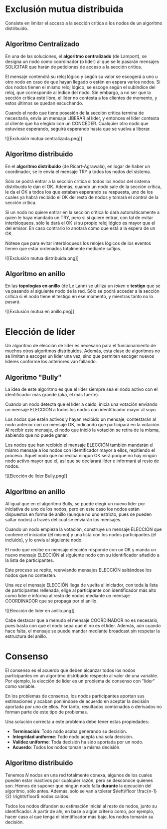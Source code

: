 
# Exclusión mutua distribuida

Consiste en limitar el acceso a la sección crítica a los nodos de un algoritmo distribuido.

## Algoritmo Centralizado

En una de las soluciones, el **algoritmo centralizado** (de Lamport), se designa un nodo como coordinador (o líder) al que se le pasarán mensajes SOLICITAR que harán de peticiones de acceso a la sección crítica.

El mensaje contendrá su reloj lógico y según su valor se escogerá a uno u otro nodo en caso de que hayan llegado o estén en espera varios nodos. Si dos nodos tienen el mismo reloj lógico, se escoge según el subíndice del reloj, que corresponde al índice del nodo. Sin embargo, a no ser que la sección crítica esté libre, el líder no contesta a los clientes de momento, y estos últimos se quedan escuchando.

Cuando el nodo que tiene posesión de la sección crítica termina de necesitarla, envía un mensaje LIBERAR al líder, y entonces el líder contesta al cliente que ha elegido con un CONCEDER. Cualquier otro nodo que estuviese esperando, seguirá esperando hasta que se vuelva a liberar.

![[Exclusión mutua centralizada.png]]

## Algoritmo distribuido

En el **algoritmo distribuido** (de Ricart-Agrawala), en lugar de haber un coordinador, se le envía el mensaje TRY a todos los nodos del sistema.

Sólo se podrá entrar a la sección crítica si todos los nodos del sistema distribuido le dan el OK. Además, cuando un nodo sale de la sección crítica, le da el OK a todos los que estaban esperando su respuesta, uno de los cuales ya habrá recibido el OK del resto de nodos y tomará el control de la sección crítica.

Si un nodo no quiere entrar en la sección crítica lo dará automáticamente a quien le haya mandado un TRY, pero si sí quiere entrar, con tal de evitar interbloqueos, sólo le dará el OK si su propio reloj lógico es mayor que el del emisor. En caso contrario lo anotará como que está a la espera de un OK.

Nótese que para evitar interbloqueos los relojes lógicos de los eventos tienen que estar ordenados totalmente mediante sufijos.

![[Exclusión mutua distribuida.png]]

## Algoritmo en anillo

En las **topologías en anillo** (de Le Lann) se utiliza un *token* o **testigo** que se va pasando al siguiente nodo de la red. Sólo se podrá acceder a la sección crítica si el nodo tiene el testigo en ese momento, y mientras tanto no lo pasará.

![[Exclusión mutua en anillo.png]]

# Elección de líder

Un algoritmo de elección de líder es necesario para el funcionamiento de muchos otros algoritmos distribuidos. Además, esta clase de algoritmos no se limitan a escoger un líder una vez, sino que permiten escoger nuevos líderes conforme los anteriores van fallando.

## Algoritmo "Bully"

La idea de este algoritmo es que el líder siempre sea el nodo activo con el identificador más grande (aka, el más fuerte).

Cuando un nodo detecta que el líder a caído, inicia una votación enviando un mensaje ELECCIÓN a todos los nodos con identificador mayor al suyo.

Los nodos que estén activos y hayan recibido un mensaje, contestarán al nodo anterior con un mensaje OK, indicando que participará en la votación. Al recibir este mensaje, el nodo que inició la votación se retira de la misma, sabiendo que no puede ganar.

Los nodos que han recibido el mensaje ELECCIÓN también mandarán el mismo mensaje a los nodos con identificador mayor a ellos, repitiendo el proceso. Aquel nodo que no reciba ningún OK será porque no hay ningún nodo activo mayor que el, así que se declarará líder e informará al resto de nodos.

![[Elección de líder Bully.png]]

## Algoritmo en anillo

Al igual que en el algoritmo Bully, se puede elegir un nuevo líder por iniciativa de uno de los nodos, pero en este caso los nodos están dispuestos en forma de anillo (aunque no uno estricto, pues se pueden saltar nodos) a través del cual se enviarán los mensajes.

Cuando un nodo empieza la votación, construye un mensaje ELECCIÓN que contiene el iniciador (él mismo) y una lista con los nodos participantes (él incluido), y lo envía al siguiente nodo.

El nodo que recibe en mensaje elección responde con un OK y manda un nuevo mensaje ELECCIÓN al siguiente nodo con su identificador añadido a la lista de participantes.

Este proceso se repite, reenviando mensajes ELECCIÓN saltándose los nodos que no contesten.

Una vez el mensaje ELECCIÓN llega de vuelta al iniciador, con toda la lista de participantes rellenada, elige al participante con identificador más alto como líder e informa al resto de nodos mediante un mensaje COORDINADOR que se propaga por el anillo.

![[Elección de líder en anillo.png]]

Cabe destacar que a menudo el mensaje COORDINADOR no es necesario, pues basta con que el nodo sepa que él no es el líder. Además, aún cuando hace falta, el mensaje se puede mandar mediante broadcast sin respetar la estructura del anillo.

# Consenso

El consenso es el acuerdo que deben alcanzar todos los nodos participantes en un algoritmo distribuido respecto al valor de una variable. Por ejemplo, la elección de líder es un problema de consenso con "líder" como variable.

En los problemas de consenso, los nodos participantes aportan sus estimaciones y acaban poniéndose de acuerdo en aceptar la decisión aportada por uno de ellos. Por tanto, resultados combinados o derivados no forman parte de este tipo de problemas.

Una solución correcta a este problema debe tener estas propiedades:
- **Terminación**: Todo nodo acaba generando su decisión.
- **Integridad uniforme**: Todo nodo acepta una sola decisión.
- **Validez uniforme**: Toda decisión ha sido aportada por un nodo.
- **Acuerdo**: Todos los nodos toman la misma decisión.

## Algoritmo distribuido

Tenemos $N$ nodos en una red totalmente conexa, algunos de los cuales pueden estar inactivos por cualquier razón, pero se desconoce quienes son. Hemos de suponer que ningún nodo falla **durante** la ejecución del algoritmo, sólo antes. Además,  solo se van a tolerar $\left\lfloor  \frac{n-1}{2}  \right\rfloor$ nodos caídos.

Todos los nodos difunden su estimación inicial al resto de nodos, junto su identificador. A partir de ahí, en base a algún criterio como, por ejemplo, hacer caso al que tenga el identificador más bajo, los nodos tomarán su decisión.